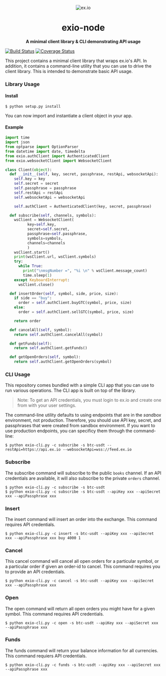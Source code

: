 <p align="center">
  <img src="https://s3.amazonaws.com/sandbox-exio-static/email/email-header.png" alt="ex.io">
</p>
<p align="center">
  <h1 align="center">exio-node</h1>
</p>
<p align="center">
  <b>A minimal client library &amp; CLI demonstrating API usage</b>
</p>

[![Build Status](https://travis-ci.org/zyli5313/exio-python?branch=master)](https://travis-ci.org/zyli5313/exio-python)
[![Coverage Status](https://coveralls.io/repos/github/zyli5313/exio-python/badge.svg?branch=master)](https://coveralls.io/github/zyli5313/exio-python?branch=master)

This project contains a minimal client library that wraps ex.io's API. In addition, it contains a command-line utility that you can use to drive the client library. This is intended to demonstrate basic API usage.

### Library Usage

#### Install

```
$ python setup.py install
```

You can now import and instantiate a client object in your app.

#### Example

```python
import time
import json
from optparse import OptionParser
from datetime import date, timedelta
from exio.authClient import AuthenticatedClient
from exio.websocketClient import WebsocketClient

class Client(object):
  def __init__(self, key, secret, passphrase, restApi, websocketApi):
    self.key = key
    self.secret = secret
    self.passphrase = passphrase
    self.restApi = restApi
    self.websocketApi = websocketApi

    self.authClient = AuthenticatedClient(key, secret, passphrase)

  def subscribe(self, channels, symbols):
    wsClient = WebsocketClient( 
          key=self.key, 
          secret=self.secret, 
          passphrase=self.passphrase,
          symbols=symbols,
          channels=channels
          )
    wsClient.start()
    print(wsClient.url, wsClient.symbols)
    try:
      while True:
        print("\nmsgNumber =", "%i \n" % wsClient.message_count)
        time.sleep(1)
    except KeyboardInterrupt:
      wsClient.close()

  def insertOrder(self, symbol, side, price, size):
    if side == "buy":
      order = self.authClient.buyGTC(symbol, price, size)
    else:
      order = self.authClient.sellGTC(symbol, price, size)

    return order

  def cancelAll(self, symbol):
    return self.authClient.cancelAll(symbol)

  def getFunds(self):
    return self.authClient.getFunds()

  def getOpenOrders(self, symbol):
    return self.authClient.getOpenOrders(symbol)
```

### CLI Usage

This repository comes bundled with a simple CLI app that you can use to run various operations. The CLI app is built on top of the library. 

> Note: To get an API credentials, you must login to ex.io and create one from with your user settings.

The command-line utility defaults to using endpoints that are in the _sandbox_ environment, not production. Therefore, you should use API key, secret, and passphrases that were created from sandbox environment. If you want to use production endpoints, you can specificy them through the command-line:

```
$ python exio-cli.py -c subscribe -s btc-usdt --restApi=https://api.ex.io --websocketApi=wss://feed.ex.io
```

### Subscribe

The subscribe command will subscribe to the public `books` channel. If an API credentials are available, it will also subscribe to the private `orders` channel.

```
$ python exio-cli.py -c subscribe -s btc-usdt
$ python exio-cli.py -c subscribe -s btc-usdt --apiKey xxx --apiSecret xxx --apiPassphrase xxx
```

### Insert

The insert command will insert an order into the exchange. This command requires API credentials.

```
$ python exio-cli.py -c insert -s btc-usdt --apiKey xxx --apiSecret xxx --apiPassphrase xxx buy 4000 1
```

### Cancel

This cancel command will cancel all open orders for a particular symbol, or a particular order if given an order-id to cancel. This command requires you to provide an API credentials.

```
$ python exio-cli.py -c cancel -s btc-usdt --apiKey xxx --apiSecret xxx --apiPassphrase xxx
```

### Open

The open command will return all open orders you might have for a given symbol. This command requires API credentials.

```
$ python exio-cli.py -c open -s btc-usdt --apiKey xxx --apiSecret xxx --apiPassphrase xxx
```

### Funds

The funds command will return your balance information for all currencies. This command requiers API credentials.

```
$ python exio-cli.py -c funds -s btc-usdt --apiKey xxx --apiSecret xxx --apiPassphrase xxx
```